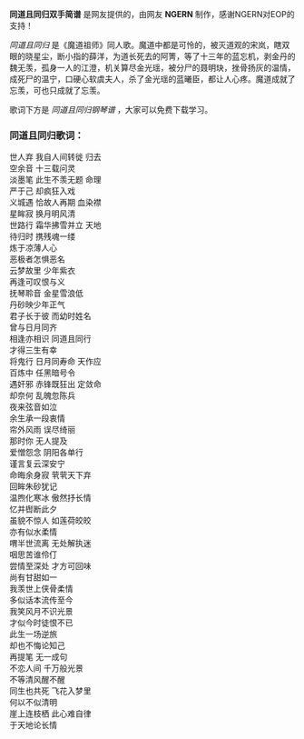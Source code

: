 

**同道且同归双手简谱** 是网友提供的，由网友 **NGERN** 制作，感谢NGERN对EOP的支持！

_同道且同归_
是《魔道祖师》同人歌。魔道中都是可怜的，被灭道观的宋岚，瞎双眼的晓星尘，断小指的薛洋，为道长死去的阿箐，等了十三年的蓝忘机，剥金丹的魏无羡，孤身一人的江澄，机关算尽金光瑶，被分尸的聂明玦，挫骨扬灰的温情，成死尸的温宁，口硬心软虞夫人，杀了金光瑶的蓝曦臣，都让人心疼。魔道成就了忘羡，可也只成就了忘羡。

歌词下方是 _同道且同归钢琴谱_ ，大家可以免费下载学习。

### 同道且同归歌词：

世人弃 我自人间转徙 归去  
空余音 十三载问灵  
淡墨笔 此生不羡无题 命理  
严于己 却疯狂入戏  
义城遇 恰故人再期 血染襟  
星眸寂 换月明风清  
世路行 霜华拂雪并立 天地  
待归时 携残魂一缕  
炼于凉薄人心  
恶极者怎惧恶名  
云梦故里 少年紫衣  
再逢可叹恨与义  
抚琴聆音 金星雪浪低  
丹砂映少年正气  
君子长于彼 而幼时姓名  
曾与日月同齐  
相逢亦相识 同道且同行  
才得三生有幸  
将鬼行 日月同寿命 天作应  
百炼中 任黑暗号令  
遇奸邪 赤锋既狂出 定敛命  
却奈何 乱魄忽陈兵  
夜来弦音如泣  
余生承一段衷情  
帘外风雨 误尽绮丽  
那时你 无人提及  
爱憎怨念 阴阳各单行  
谨言复云深安宁  
命晦余身寂 茕茕天下弃  
回眸朱砂犹记  
温煦化寒冰 傲然抒长情  
忆并辔断此夕  
虽貌不惊人 如莲荷皎皎  
亦有似水柔情  
喟半世流离 无处解执迷  
咽思苦谁伶仃  
尝情至深处 才方可回味  
尚有甘甜如一  
我羡世上侠骨柔情  
多似话本流传至今  
我笑风月不识光景  
才似今时徒恨不已  
此生一场逆旅  
却也不悔论知己  
再提笔 无一成句  
不恋人间 千万般光景  
不等清风醒不醒  
同生也共死 飞花入梦里  
何以不似清明  
崖上连枝栖 此心难自律  
于天地论长情

